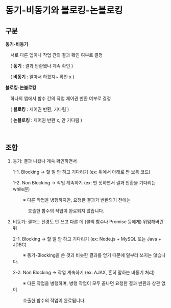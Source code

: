 # 동기-비동기와 블로킹-논블로킹



## 구분

**동기-비동기**

    서로 다른 앱이나 작업 간의 결과 확인 여부로 결정

    ( **동기** : 결과 반환됐나 계속 확인 )

    ( **비동기** : 알아서 하겠지~ 확인 x )



**블로킹-논블로킹**   

    하나의 앱에서 함수 간의 작업 제어권 반환 여부로 결정

    ( **블로킹** : 제어권 반환, 기다림 )

    ( **논블로킹** : 제어권 반환 x, 안 기다림 )



<br>



## 조합

1. 동기: 결과 나왔나 계속 확인하면서
       
   
   1-1. Blocking → 할 일 안 하고 기다리기 (ex: 위에서 아래로 짠 보통 코드)
   
   1-2. Non Blocking → 작업 계속하기 (ex: 딴 짓하면서 결과 반환을 기다리는 while문)
   
           ※ 다른 작업을 병행하지만, 요청한 결과가 반환되기 전에는
   
               호출한 함수의 작업이 완료되지 않습니다.



2. 비동기: 결과는 신경도 안 쓰고 다른 데 (콜백 함수나 Promise 등에게) 위임해버린 뒤
   
   
   
   2-1. Blocking → 할 일 안 하고 기다리기 (ex: Node.js + MySQL 또는 Java + JDBC)
   
           ※ 동기-Blocking을 쓴 것과 비슷한 결과를 얻기 때문에 일부러 쓰지는 않습니다.
   
   2-2. Non Blocking → 작업 계속하기  (ex: AJAX, 흔히 말하는 비동기 처리)
   
           ※ 다른 작업을 병행하며, 병행 작업이 모두 끝나면 요청한 결과 반환과 상관 없이
   
           호출한 함수의 작업이 완료됩니다.




